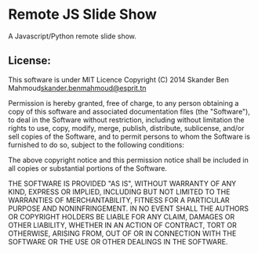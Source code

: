Remote JS Slide Show
====================

A Javascript/Python remote slide show.





License:
--------

  This software is under MIT Licence
  Copyright (C) 2014 Skander Ben Mahmoud<skander.benmahmoud@esprit.tn>
  
  Permission is hereby granted, free of charge, to any person obtaining a copy of
  this software and associated documentation files (the "Software"),
  to deal in the Software without restriction, including without limitation
  the rights to use, copy, modify, merge, publish, distribute, sublicense, and/or
  sell copies of the Software, and to permit persons to whom the Software is
  furnished to do so, subject to the following conditions:
  
  The above copyright notice and this permission notice shall be included in all copies
  or substantial portions of the Software.
  
  THE SOFTWARE IS PROVIDED "AS IS", WITHOUT WARRANTY OF ANY KIND, EXPRESS OR IMPLIED,
  INCLUDING BUT NOT LIMITED TO THE WARRANTIES OF MERCHANTABILITY, FITNESS FOR A PARTICULAR PURPOSE
  AND NONINFRINGEMENT. IN NO EVENT SHALL THE AUTHORS OR COPYRIGHT HOLDERS BE LIABLE FOR ANY CLAIM,
  DAMAGES OR OTHER LIABILITY, WHETHER IN AN ACTION OF CONTRACT, TORT OR OTHERWISE,
  ARISING FROM, OUT OF OR IN CONNECTION WITH THE SOFTWARE OR THE USE OR OTHER DEALINGS IN THE SOFTWARE.

